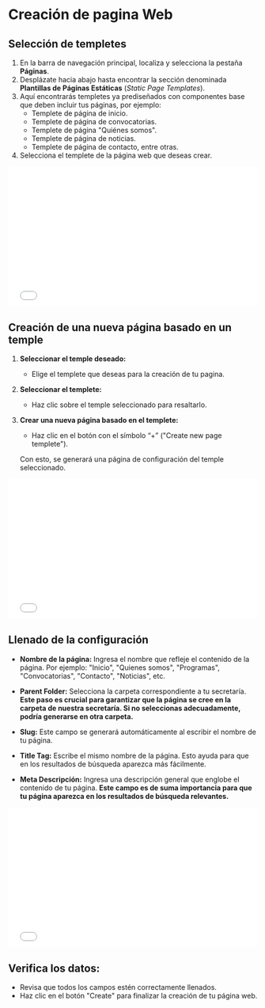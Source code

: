 # Creación de pagina Web
## Selección de templetes

1. En la barra de navegación principal, localiza y selecciona la pestaña **Páginas**.
2. Desplázate hacia abajo hasta encontrar la sección denominada **Plantillas de Páginas Estáticas** (*Static Page Templates*). 
3. Aquí encontrarás templetes ya prediseñados con componentes base que deben incluir tus páginas, por ejemplo:
   - Templete de página de inicio.
   - Templete de página de convocatorias.
   - Templete de página "Quiénes somos".
   - Templete de página de noticias.
   - Templete de página de contacto, entre otras.
4. Selecciona el templete de la página web que deseas crear.

<div style="position: relative; width: 100%; padding-bottom: 56.25%; overflow: hidden;">
    <iframe 
        src="video/06.mp4" 
        frameborder="0" 
        allowfullscreen 
        style="position: absolute; top: 0; left: 0; width: 100%; height: 100%;">
      </iframe>
   </div>


## Creación de una nueva página basado en un temple 

1. **Seleccionar el temple deseado:**
   - Elige el templete que deseas para la creación de tu pagina.

2. **Seleccionar el templete:**
   - Haz clic sobre el temple seleccionado para resaltarlo.

3. **Crear una nueva página basado en el templete:**
   - Haz clic en el botón con el símbolo “+” ("Create new page templete").

   Con esto, se generará una página de configuración del temple seleccionado.

<div style="position: relative; width: 100%; padding-bottom: 56.25%; overflow: hidden;">
    <iframe 
        src="video/07.mp4" 
        frameborder="0" 
        allowfullscreen 
        style="position: absolute; top: 0; left: 0; width: 100%; height: 100%;">
      </iframe>
   </div>

## Llenado de la configuración

* **Nombre de la página:** Ingresa el nombre que refleje el contenido de la página. Por ejemplo: "Inicio", "Quienes somos", "Programas", "Convocatorias", "Contacto", "Noticias", etc.
   
* **Parent Folder:** Selecciona la carpeta correspondiente a tu secretaría. **Este paso es crucial para garantizar que la página se cree en la carpeta de nuestra secretaría. Si no seleccionas adecuadamente, podría generarse en otra carpeta.**
   
* **Slug:** Este campo se generará automáticamente al escribir el nombre de tu página.
   
* **Title Tag:** Escribe el mismo nombre de la página. Esto ayuda para que en los resultados de búsqueda aparezca más fácilmente.
   
* **Meta Descripción:** Ingresa una descripción general que englobe el contenido de tu página. **Este campo es de suma importancia para que tu página aparezca en los resultados de búsqueda relevantes.**

<div style="position: relative; width: 100%; padding-bottom: 56.25%; overflow: hidden;">
    <iframe 
        src="video/08.mp4" 
        frameborder="0" 
        allowfullscreen 
        style="position: absolute; top: 0; left: 0; width: 100%; height: 100%;">
      </iframe>
   </div>

## Verifica los datos:
   - Revisa que todos los campos estén correctamente llenados.
   - Haz clic en el botón "Create" para finalizar la creación de tu página web.


